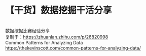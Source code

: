 # 【干货】数据挖掘干活分享
<br> 数据挖掘比赛经验分享
<br>复制于：https://zhuanlan.zhihu.com/p/26820998
<br>Common Patterns for Analyzing Data
<br>https://thekevinscott.com/common-patterns-for-analyzing-data/
<br>
<br>
<br>
<br>
<br>
<br>
<br>
<br>
<br>

